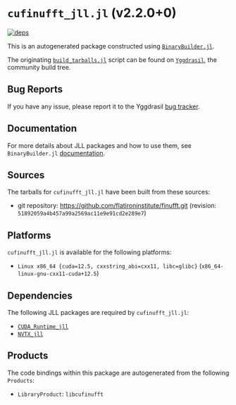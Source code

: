# `cufinufft_jll.jl` (v2.2.0+0)

[![deps](https://juliahub.com/docs/cufinufft_jll/deps.svg)](https://juliahub.com/ui/Packages/General/cufinufft_jll/)

This is an autogenerated package constructed using [`BinaryBuilder.jl`](https://github.com/JuliaPackaging/BinaryBuilder.jl).

The originating [`build_tarballs.jl`](https://github.com/JuliaPackaging/Yggdrasil/blob/e48091185c15cd2807bca8ad3966910ff4aadb8e/C/cufinufft/build_tarballs.jl) script can be found on [`Yggdrasil`](https://github.com/JuliaPackaging/Yggdrasil/), the community build tree.

## Bug Reports

If you have any issue, please report it to the Yggdrasil [bug tracker](https://github.com/JuliaPackaging/Yggdrasil/issues).

## Documentation

For more details about JLL packages and how to use them, see `BinaryBuilder.jl` [documentation](https://docs.binarybuilder.org/stable/jll/).

## Sources

The tarballs for `cufinufft_jll.jl` have been built from these sources:

* git repository: https://github.com/flatironinstitute/finufft.git (revision: `51892059a4b457a99a2569ac11e9e91cd2e289e7`)

## Platforms

`cufinufft_jll.jl` is available for the following platforms:

* `Linux x86_64 {cuda=12.5, cxxstring_abi=cxx11, libc=glibc}` (`x86_64-linux-gnu-cxx11-cuda+12.5`)

## Dependencies

The following JLL packages are required by `cufinufft_jll.jl`:

* [`CUDA_Runtime_jll`](https://github.com/JuliaBinaryWrappers/CUDA_Runtime_jll.jl)
* [`NVTX_jll`](https://github.com/JuliaBinaryWrappers/NVTX_jll.jl)

## Products

The code bindings within this package are autogenerated from the following `Products`:

* `LibraryProduct`: `libcufinufft`
